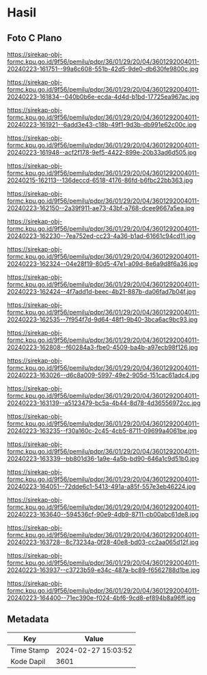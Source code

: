 # Hasil

## Foto C Plano

https://sirekap-obj-formc.kpu.go.id/9f56/pemilu/pdpr/36/01/29/20/04/3601292004011-20240223-161751--99a6c608-551b-42d5-9de0-db630fe9800c.jpg

https://sirekap-obj-formc.kpu.go.id/9f56/pemilu/pdpr/36/01/29/20/04/3601292004011-20240223-161834--040b0b6e-ecda-4d4d-b1bd-17725ea967ac.jpg

https://sirekap-obj-formc.kpu.go.id/9f56/pemilu/pdpr/36/01/29/20/04/3601292004011-20240223-161921--6add3e43-c18b-49f1-9d3b-db991e62c00c.jpg

https://sirekap-obj-formc.kpu.go.id/9f56/pemilu/pdpr/36/01/29/20/04/3601292004011-20240223-161948--acf2f178-9ef5-4422-899e-20b33ad6d505.jpg

https://sirekap-obj-formc.kpu.go.id/9f56/pemilu/pdpr/36/01/29/20/04/3601292004011-20240215-162113--136deccd-6518-4176-86fd-b6fbc22bb363.jpg

https://sirekap-obj-formc.kpu.go.id/9f56/pemilu/pdpr/36/01/29/20/04/3601292004011-20240223-162150--2a39f911-ae73-43bf-a768-dcee9667a5ea.jpg

https://sirekap-obj-formc.kpu.go.id/9f56/pemilu/pdpr/36/01/29/20/04/3601292004011-20240223-162230--7ea752ed-cc23-4a36-b1ad-61661c94cd11.jpg

https://sirekap-obj-formc.kpu.go.id/9f56/pemilu/pdpr/36/01/29/20/04/3601292004011-20240223-162324--04e28f19-80d5-47e1-a09d-8e6a9d8f6a36.jpg

https://sirekap-obj-formc.kpu.go.id/9f56/pemilu/pdpr/36/01/29/20/04/3601292004011-20240223-162424--4f7add1d-beec-4b21-887b-da06fad7b04f.jpg

https://sirekap-obj-formc.kpu.go.id/9f56/pemilu/pdpr/36/01/29/20/04/3601292004011-20240223-162535--7f954f7d-9d64-48f1-9b40-3bca6ac9bc93.jpg

https://sirekap-obj-formc.kpu.go.id/9f56/pemilu/pdpr/36/01/29/20/04/3601292004011-20240223-162808--f60284a3-fbe0-4509-ba4b-a97ecb98f126.jpg

https://sirekap-obj-formc.kpu.go.id/9f56/pemilu/pdpr/36/01/29/20/04/3601292004011-20240223-163026--d6c8a009-5997-49e2-905d-151cac61adc4.jpg

https://sirekap-obj-formc.kpu.go.id/9f56/pemilu/pdpr/36/01/29/20/04/3601292004011-20240223-163139--a5123479-bc5a-4b44-8d78-4d36556972cc.jpg

https://sirekap-obj-formc.kpu.go.id/9f56/pemilu/pdpr/36/01/29/20/04/3601292004011-20240223-163235--f30a160c-2c45-4cb5-8711-09699a4061be.jpg

https://sirekap-obj-formc.kpu.go.id/9f56/pemilu/pdpr/36/01/29/20/04/3601292004011-20240223-163339--bb801d36-1a9e-4a5b-bd90-646a1c9d51b0.jpg

https://sirekap-obj-formc.kpu.go.id/9f56/pemilu/pdpr/36/01/29/20/04/3601292004011-20240223-164051--72dde6c1-5413-491a-a85f-557e3eb46224.jpg

https://sirekap-obj-formc.kpu.go.id/9f56/pemilu/pdpr/36/01/29/20/04/3601292004011-20240223-163640--594536cf-90e9-4db9-8711-cb00abc61de8.jpg

https://sirekap-obj-formc.kpu.go.id/9f56/pemilu/pdpr/36/01/29/20/04/3601292004011-20240223-163728--8c73234a-0f28-40e8-bd03-cc2aa065d12f.jpg

https://sirekap-obj-formc.kpu.go.id/9f56/pemilu/pdpr/36/01/29/20/04/3601292004011-20240223-163937--c3723b59-e34c-487a-bc89-f6562788d1be.jpg

https://sirekap-obj-formc.kpu.go.id/9f56/pemilu/pdpr/36/01/29/20/04/3601292004011-20240223-164400--71ec390e-f024-4bf6-9cd8-ef894b8a96ff.jpg


## Metadata

| Key        | Value               |
| ---------- | ------------------- |
| Time Stamp | 2024-02-27 15:03:52 |
| Kode Dapil | 3601                |



